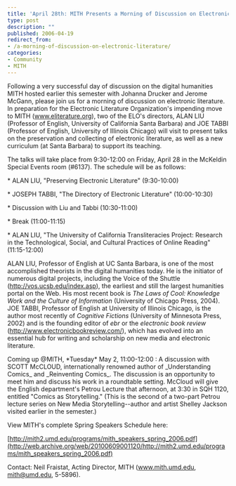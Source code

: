```yaml
---
title: 'April 28th: MITH Presents a Morning of Discussion on Electronic Literature'
type: post
description: ""
published: 2006-04-19
redirect_from: 
- /a-morning-of-discussion-on-electronic-literature/
categories:
- Community
- MITH
---
```

Following a very successful day of discussion on the digital humanities MITH hosted earlier this semester with Johanna Drucker and Jerome McGann, please join us for a morning of discussion on electronic literature. In preparation for the Electronic Literature Organization's impending move to MITH (www.eliterature.org), two of the ELO's directors, ALAN LIU (Professor of English, University of California Santa Barbara) and JOE TABBI (Professor of English, University of Illinois Chicago) will visit to present talks on the preservation and collecting of electronic literature, as well as a new curriculum (at Santa Barbara) to support its teaching.

The talks will take place from 9:30-12:00 on Friday, April 28 in the McKeldin Special Events room (#6137). The schedule will be as follows:

\* ALAN LIU, "Preserving Electronic Literature" (9:30-10:00)

\* JOSEPH TABBI, "The Directory of Electronic Literature" (10:00-10:30)

\* Discussion with Liu and Tabbi (10:30-11:00)

\* Break (11:00-11:15)

\* ALAN LIU, "The University of California Transliteracies Project: Research in the Technological, Social, and Cultural Practices of Online Reading" (11:15-12:00)

ALAN LIU, Professor of English at UC Santa Barbara, is one of the most accomplished theorists in the digital humanities today. He is the initiator of numerous digital projects, including the Voice of the Shuttle (<http://vos.ucsb.edu/index.asp>), the earliest and still the largest humanities portal on the Web. His most recent book is _The Laws of Cool: Knowledge Work and the Culture of Information_ (University of Chicago Press, 2004). JOE TABBI, Professor of English at University of Illinois Chicago, is the author most recently of _Cognitive Fictions_ (University of Minnesota Press, 2002) and is the founding editor of _ebr_ or the _electronic book review_ (<http://www.electronicbookreview.com/>), which has evolved into an essential hub for writing and scholarship on new media and electronic literature.

Coming up @MITH, \*Tuesday\* May 2, 11:00-12:00 : A discussion with SCOTT McCLOUD, internationally renowned author of \_Understanding Comics\_ and \_Reinventing Comics\_. The discussion is an opportunity to meet him and discuss his work in a roundtable setting. McCloud will give the English department's Petrou Lecture that afternoon, at 3:30 in SQH 1120, entitled "Comics as Storytelling." (This is the second of a two-part Petrou lecture series on New Media Storytelling--author and artist Shelley Jackson visited earlier in the semester.)

View MITH's complete Spring Speakers Schedule here:

[http://mith2.umd.edu/programs/mith_speakers_spring_2006.pdf](http://web.archive.org/web/20100609001120/http://mith2.umd.edu/programs/mith_speakers_spring_2006.pdf)

Contact: Neil Fraistat, Acting Director, MITH (www.mith.umd.edu, mith@umd.edu, 5-5896).
